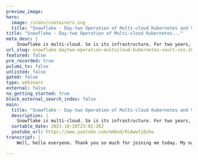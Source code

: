 ```yaml
---
preview_image:
hero:
  image: /icons/containers.svg
  title: "Snowflake - Day-two Operation of Multi-cloud Kubernetes and Vault | CES 2020"
title: "Snowflake - Day-two Operation of Multi-cloud Kubernetes..."
meta_desc: |
    Snowflake is multi-cloud. So is its infrastructure. For two years, Snowflake’s platform team has been building and operating 100 (and growing) Kube...
url_slug: snowflake-daytwo-operation-multicloud-kubernetes-vault-ces-2020
featured: false
pre_recorded: true
pulumi_tv: false
unlisted: false
gated: false
type: webinars
external: false
no_getting_started: true
block_external_search_index: false
main:
  title: "Snowflake - Day-two Operation of Multi-cloud Kubernetes and Vault | CES 2020"
  description: |
    Snowflake is multi-cloud. So is its infrastructure. For two years, Snowflake’s platform team has been building and operating 100 (and growing) Kubernetes clusters on AWS, Azure, and GCP. Today, we run on average a total of 60k Pods to unlock $7M annual savings.  We use Pulumi to provision cloud resources and manage HashiCorp Vault. In this talk, I will present how Pulumi has enabled Snowflake’s scale and growth: * How we leverage Pulumi Automation API to build custom rollout strategy for all Pulumi stacks * How we achieve blue-green upgrades for Kubernetes node pools * How we manage HashiCorp Vault using Pulumi: - rotating issuing certs (that signs Istio private gateway TLS cert) - static secrets (such as Teleport join-root token so k8s users could use one CLI to access all clusters and nodes) - cloud-provider secret engine (to generate scoped and short-lived tokens for services and automation) * How we generate and manage cloud-agnostic Kubernetes manifests by integrating with Pulumi stack outputs * How we use Pulumi Operator in CICD for auto-apply and audit  This talk differs from the one my colleagues did in the Cloud Engineering Summit 2020. They focused on the container platform design (logging, monitoring, networking, etc). I will lean more towards implementation and the day-2 experience of using Pulumi.  Talk by: Charles Xu
  sortable_date: 2021-10-20T23:01:26Z
  youtube_url: https://www.youtube.com/embed/0iAwwtjQvhw
transcript: |
    Well, hello everyone. Thank you so much for joining me today. My name is Charles and today I would love to tell you more about our multi cloud experience, building a multi tenant container platforms on Ruber net use and vault. A bit more about me. I work on the container platform team at Snow float about more than a year and a half ago, my team started to build a to build and operate a cloud agnostic container platforms based on net. And today's talk is mostly about our experience and lessons of doing so I am excited about cloud native infrastructure as well as the ecosystem. So I've been a contributor to several open source projects in this domain. Previously, I worked with Cruz a self-driving car startup and my job was to design and implement a hybrid cloud through the Nega platform spanning GCP as well as on premise infrastructure. And before that, I was working at Google on the team, the infamous open source service match. You can learn more about me and my personal websites as well as by scan the QR I would like to begin my presentations by sharing it with you. The key takeaways of this talk. I I want you to take this message with you before I dive into the stories and analysis behind them. And then I will explain what snowflake is. Uh what is the data cloud and what is, what is the implications for the snowflake infrastructure. And then I'll give you an overview of the our container platforms. Uh What are its current scales? What are some technologies that we use? And uh what are the applications that we run on this platform? And then I'll dive right into the cloud technology of distractions and explain to you how this strategy has enabled us to expand our support into the three major cloud providers so efficiently. And Pulumi has been a very important tool uh to unlock the project's success. Um I will share examples of our experience of using Pulumi to provision cloud resources as well as managing vaults. And uh from this experience, I want to point you at some of the key characteristics or features that you should be looking for in your next provision tools. And lastly, I'll discuss some open questions with multi cloud that my team is still actively working on. So takeaways cloud agnostic abstractions prevents fragmentation and proliferation of identities, policies and tools, but it's not always possible proliferation right here means the fact that you have to use different accounts and and different user account and service accounts to access comparable services on different cloud. And it's even harder to manage policies because the IM boundaries and IM policies are, are totally different concepts and different API objects and the tools that you use to access those clouds are services or the client libraries are also different. So essentially you have the problem of recommendations where you're doing one thing for Azure and it's totally different things for Amazon and another different kind of set up for GCP. And that's just not scalable. And how do you assign different identities in different clouds that belongs to this essentially the same principles and governing the policies around that identity association. That's a challenge and, and cloud agnostic distractions definitely help in this case. But we will also discuss what are the cases that such abstractions is not possible yet. Secondly, declarative infrastructure is insufficient to solve life cycle management, invest in a tool that allows registration life cycle management right here refers to a cluster of virgin upgrades or stepping out additional clusters by some predefined configurations. Orchestration becomes a key right here. When we're operating at a scale of hundreds of clusters, invest in a provisioning tools that has the melting point that supports this complicated orchestration because your infrastructure might be integrated with application onboarding and deployments um as well as non cloud native infrastructure. And thirdly, your infrastructure pro commissioner is either your meta data store or orchestrated by a meditator store and the store must be quri we used to store this metadata within uh an internal wiki page or this metadata is scattered around the REMS across our Coates. Those are very hard to query and has been a number one headache in terms of implementing orchestrations where automation is on top of different sets of tools that provisions the infrastructure and apps. So make sure that your infrastructure provides the interface that allows them to be query and orchestrated or you define this metadata within your provision itself that exposed an API to make it query. So the Snowflake overview Snowflake presents itself as the data cloud that sits on top of the three biggest public cloud providers regardless of where our customer data sits. Snow provides one uniform execution platforms that unlocks all the data related functionalities such as data engineering, data, warehousing and data sharing and because the snow products are multi cloud by nature. So are our infrastructure like I alluded to earlier, our containment platform has experienced tremendous growth in the recent months. Currently, we are running 100 and 10 Busters and my team is still building a lot more because of the business need. All the clusters averaged about 3000 notes in total and that's about 60,000 containers because the cluster, all those scales, uh those are the average numbers. We built the container platforms on top of the managed offerings to reduce operational overhead for the control S. But we do a lot more customizations and also add-ons on the clusters to make them a container platforms that supports multi tendencies. All the clusters are original clusters or multi A Zs and is deployed around the world. The clusters are multi tenants. We support many different teams at Snowflake for their applications and then teams share the same clusters and oftentimes many apps share the same note, a multi tenancy has unlocked around $7 million savings in last year and we expect a lot more statements this year. And our continual platform is integrated with the legacy VM based infrastructure. Snowflake was found in 2012 and that's before Neti was available. So many of the infrastructure are still VM based. We have to integrate with the existing infrastructure to make sure there's network line assignment, there's private nest resolution. We're able to deliver the platform of this scale and scope because of the cloud native abstractions, we put a lot of thoughts into the subsystems that we use to reduce the customizations that we have to make for each individual clouds. We use Octa to reduce the proliferation of identity. Every users are assigned one Octa identity and assigned to several group membership. Each name space is printed. Access to exactly one group and Octa combined with teleport ensured that users will only use one teleport ci I to access all the different clusters and V MS on all different clouds. One lessons we learned from this project is that we should try as much as possible to push up the policies into cloud native components such as pushing up network policies and match external draft policies, authorization policies and uh routing rules, uh firewall rules or uh op a gatekeeper policies to further enhance multi tenancies we developed in house custom resource definitions that abstract away the provisioning of plot storage buckets and objects as well as K MS services by different clouds also for vault policies for different tenants. So uh each tenant running in the name space will have a dedicated sub pa on vault that they can use as the secret engine to store any kinds of secrets that they see fit. And lastly for logging and monitoring. We're relying on the core snowflake offering by itself kind of like dog food in our own products where we are streaming all the container logs to snowflakes using a product called snow pipe. Snowflake allows us to essentially write sequel to query our logs like I mentioned before. Pulumi has been a great fit for my team to provision the cloud resources because Pulumi enables automation tools and hence rapid. And for scale, we use gloomy micros stacks or multis stacks where we divided up the provisioning of each cluster into three separate chunks, the network compute and sequel and doing so drastically reduced. Pulumi preview time, which is sort of similar to terraform plan. Pulumi also makes cross stack references really easy. So all the dependencies among the stack can be properly captured the bloomy automation api is really powerful. There are at least four use cases that I've seen in our internal code leveraging this feature, I'll focus on covering the first two where we implemented blue green upgrades for rub not pools to minimize any kinds of disruptions as well as instant during the outputs. We also generate cloud specific trone manifests from Pulumi outputs and I'll explain why we decided to define trone manifest outside of polluting and how Pulumi still makes any kinds of custom to really easy. In addition to those two, we have implemented custom rollout strategies for Pulumi stacks, which is important because we have hundreds of clusters that we operate and we want to do some kind of coronary testing before we roll out this code changes to all the clusters. And lastly, we leverage Pulumi operator which is a sort of agent pool CS CV solutions so that we don't have to manually apply hundreds of stacks. The blue green upgrades for no pools, blueprint upgrades for no pools is very similar for blueprint upgrades for say any services where you provision a new version of the backend service. And then after you validate it, the new service is healthy and ready. We redirect all the traffic to the new version of the server and retire the old version. The blueprint upgrades for no pools allows fast reverts and there's no chance for stuck between different versions. The upgrade steps are creating new, no poles, coring and draining the old pools and delete the old no pools after workload has been migrated to the new pools and are running healthily. The problems with implementing blueprint upgrades is that manual upgrades on hundreds of clusters is just error prone. It doesn't scale, especially because we expect to build a lot more in the future. Moreover, we cannot rely on cloud providers auto upgrade feature because we have a really special T interest setup which is prompted by the product requirements that we must preserve the client source IP in every IP package combined with the fact that Azure doesn't have a cloud native low balancer where the the Azure low balancers is using the nose as the back end instead of the pods. So the traffic has to be routed to the nose and then it's IP tabled to the Ingres gateway pots. And we do value consistency across different clouds and we do want to have a consistent architecture across cloud. And therefore we arrived at a special architecture where we're running in in a dedicated that doesn't auto scale and we're running the is still gateway as a demon set pots. This kind of setup requires special coordinations during gluten upgrades because when the intel increase pots are shifted or migrated to new sets of nodes, the old steel nodes are still the back ends of the low balancer receiving client traffic. However, there's no more instill in pots on that node to handle such client traffic essentially, that means the low balancer is routing decline traffic into a black hole. And that's some kind of downtime that we cannot tolerate. Therefore, for the to pool upgrade, we kind of have to deregister the backing nodes from the low balancer and then cordon and drain the to gateway pods over to the new poles. We are able to automate the entire blue green upgrade procedures using the polluting automation API we built some custom tools around this API that allows us to edit and apply the polluting steps according to the upgrade steps that I just described. And we proceed one step at a time with some pre IPOD condition checks in between the steps to make sure that the steps are healthy and executed correctly. And unlike other infrastructures code systems, Pulumi requires no TSL it exposed the full fledged programming language distractions directly to the user which is so powerful when we're trying to integrate with additional custom tools and orchestration systems. The bottom line is that declarative infrastructure is insufficient to solve life cycle management. Invest in a tool that allows orchestration and automation and orchestration are so important to sustain at the scale that we operate. Another tool that we build around Pulumi is to solve the cloud specific COTIS manifests issue. Our application users need to customize their KTIS manifests to be able to run on multiple clusters or clouds. The reason is that the container image hosts with the low balancer labels with the pot identity annotations are usually different across cloud. The problem is that we are managing KTIS manifests outside of Pulumi. The reason is mostly because a most open source projects that we use only release an installation Gammel and it's nontrivial work to translate that to the polluting setup. And second, the cluster space almost always digress from infrastructure as code sets because of the dynamic nature of the cluster due to reasons like different controllers or a horizontal. And lastly, we run a multi tenant platform where we want our users to self manage their own Pernetti manifests. We don't want to be the bottleneck where we have to approve every configuration changes related to applications. But we also don't want to grant all the users equivalent access to gluing and our configuration platforms. Given the fact that we're building the cub that is manifested outside of polluting the cluster specific values are still stored in polluting because the the cloud resources and the cluster itself is provisioned by polluting. So we need to build a tool that allows us to generate those primi manifests customized given the cloud specific values. And that's why we built overlay manager, a YAML rendering engine. The overlay manager will read the Pulumi stack outputs using the API and generating the overlays that feeds into customs which renders the final this manifests that was applied by A CD in the cloud native community. We also saw alternative solution such as using the DS L doing so still needs the input data from front end framework to manage the recruitment that is configuration the infrastructure provisioning tool. Some of the examples of this DS L approach includes Opon or Q. The bottom line is that your infrastructure commissioner is either your mandated store or orchestrated by a mandated store where the store must be quri. In addition to Curtis and cloud resources, we also use Pulumi to provision and manage vault deployments. Vault or vault is a critical piece in our secret service and also private PK I, we use Pulumi to initialize and configure vault. For example, we use vault to issue and rotate the issue. And C A search for search manager and search manager will sign the TLS search used to terminate our private http S traffic. We also replicate sta secrets across deployments and regions using Pulumi to orchestrate this. And lastly, we enabled the cloud provider, secret engine so that clients or applications can obtain from vault short-lived tokens to talk to cloud providers instead of having to store long lived static tokens which is less secure. The tenant onboarding is outside of polo recall. Our platform is multi tenant. So we implemented this vault policy custom resource definition where the platform user can define this vault policy so that they can bind a list of vault paths to a specific group magnetic service account and their applications to just use such service account when interacting with the vault that's deployed in the cluster. An example of such policy is shown on the right hand side, my team has made some progress with multi cloud but some open questions remain. For example, applications still have to be cloud aware. They need to use cloud specific client libraries to interact with cloud services and requiring code changes. For each cloud providers, we want to support. For example, if the application needs to read a file from the block storage bucket or write to a message queue or pops up topic top identity that translates a service account into a cloud service account only solves the authorization and authentication problems. The CR DS that we described earlier only resolves the resource provisioning aspect. Hence, the interaction between the applications and the cloud providers remain cloud specific. Essentially, you have to write the same code many times and once for each cloud providers. And secondly, cloud agnostic abstractions often terminates tics cloud resources and policies that cannot be pushed up remains heterogeneous across clouds. One example is when we use certain manager and ACNE protocols to automatically renew our cluster public certificates that terminates the the public htdps traffic. In order to solve the ACME DNS 01 challenge, we have to make some DNS text record. So we want to reduce the cloud DNS permissions for search manager to only making text records. However, we could not do so on GCP at least because there's no record level permission control and the boundary is the entire GCP project. So essentially we have to configure the permissions and security boundary controls per cloud. And this is the end of my talk. Thank you so much for being with me for the past 20 minutes. And if you are also excited about multi cloud and distributed systems contained platforms and open source software, my team is hiring aggressively and please scan the QR code on the left and get in touch with us. Thank you so much.

---
```

